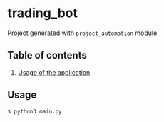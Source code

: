 # trading_bot

Project generated with `project_automation` module

## Table of contents

1. [Usage of the application](#usage)

## Usage

```shell
$ python3 main.py
```

